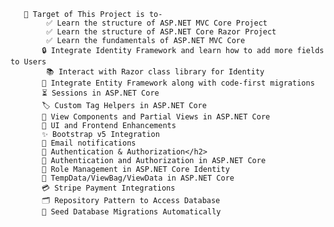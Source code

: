 
       🎯 Target of This Project is to-
            ✅ Learn the structure of ASP.NET MVC Core Project
            ✅ Learn the structure of ASP.NET Core Razor Project
            ✅ Learn the fundamentals of ASP.NET MVC Core                
           🔒 Integrate Identity Framework and learn how to add more fields to Users
            📚 Interact with Razor class library for Identity
           🔗 Integrate Entity Framework along with code-first migrations
           ⏳ Sessions in ASP.NET Core
           🏷️ Custom Tag Helpers in ASP.NET Core
           🧩 View Components and Partial Views in ASP.NET Core  
           🎨 UI and Frontend Enhancements
           ✨ Bootstrap v5 Integration
           📢 Email notifications
           🔐 Authentication & Authorization</h2>
           🔑 Authentication and Authorization in ASP.NET Core
           📝 Role Management in ASP.NET Core Identity
           🔄 TempData/ViewBag/ViewData in ASP.NET Core
           💳 Stripe Payment Integrations
           🗂️ Repository Pattern to Access Database
           🌱 Seed Database Migrations Automatically

      

       
    

